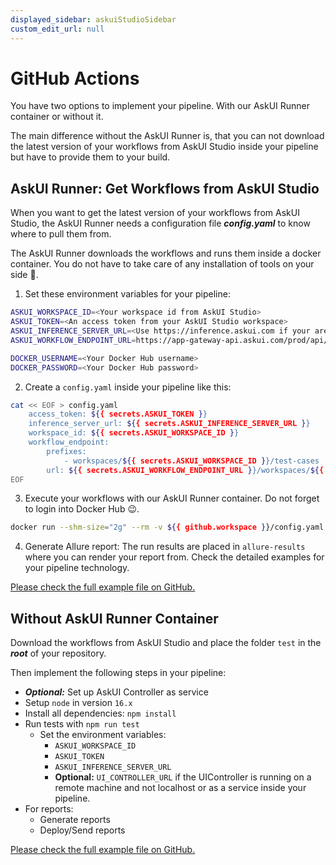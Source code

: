 ```yaml
---
displayed_sidebar: askuiStudioSidebar
custom_edit_url: null
---
```


# GitHub Actions
You have two options to implement your pipeline. With our AskUI Runner container or without it.

The main difference without the AskUI Runner is, that you can not download the latest version of your workflows from AskUI Studio inside your pipeline but have to provide them to your build.

## AskUI Runner: Get Workflows from AskUI Studio

When you want to get the latest version of your workflows from AskUI Studio, the AskUI Runner needs a configuration file ***config.yaml*** to know where to pull them from.

The AskUI Runner downloads the workflows and runs them inside a docker container. You do not have to take care of any installation of tools on your side 🥳.

1. Set these environment variables for your pipeline:

```bash
ASKUI_WORKSPACE_ID=<Your workspace id from AskUI Studio>
ASKUI_TOKEN=<An access token from your AskUI Studio workspace>
ASKUI_INFERENCE_SERVER_URL=<Use https://inference.askui.com if your are not on-premise>
ASKUI_WORKFLOW_ENDPOINT_URL=https://app-gateway-api.askui.com/prod/api/v1

DOCKER_USERNAME=<Your Docker Hub username>
DOCKER_PASSWORD=<Your Docker Hub password>
```

2. Create a `config.yaml` inside your pipeline like this:

```bash
cat << EOF > config.yaml
    access_token: ${{ secrets.ASKUI_TOKEN }}
    inference_server_url: ${{ secrets.ASKUI_INFERENCE_SERVER_URL }}
    workspace_id: ${{ secrets.ASKUI_WORKSPACE_ID }}
    workflow_endpoint:
        prefixes:
            - workspaces/${{ secrets.ASKUI_WORKSPACE_ID }}/test-cases
        url: ${{ secrets.ASKUI_WORKFLOW_ENDPOINT_URL }}/workspaces/${{ secrets.ASKUI_WORKSPACE_ID }}/objects            
EOF
```

3. Execute your workflows with our AskUI Runner container. Do not forget to login into Docker Hub 😉.

```bash
docker run --shm-size="2g" --rm -v ${{ github.workspace }}/config.yaml:/home/askui/config.yaml -v ${{ github.workspace }}/allure-results:/home/askui/test_project/allure-results askuigmbh/askui-runner:v0.13.1-github
```

4. Generate Allure report: The run results are placed in `allure-results` where you can render your report from. Check the detailed examples for your pipeline technology.

[Please check the full example file on GitHub.](https://github.com/askui/askui-ci/blob/main/.github/workflows/askui-run-with-studio.yml)

## Without AskUI Runner Container

Download the workflows from AskUI Studio and place the folder `test` in the ***root*** of your repository.

Then implement the following steps in your pipeline:

- ***Optional:*** Set up AskUI Controller as service
- Setup `node` in version `16.x`
- Install all dependencies: `npm install`
- Run tests with `npm run test`
  - Set the environment variables:
    - `ASKUI_WORKSPACE_ID`
    - `ASKUI_TOKEN`
    - `ASKUI_INFERENCE_SERVER_URL`
    - __Optional:__ `UI_CONTROLLER_URL` if the UIController is running on a remote machine and not localhost or as a service inside your pipeline.
- For reports:
  - Generate reports
  - Deploy/Send reports

[Please check the full example file on GitHub.](https://github.com/askui/askui-ci/blob/main/.github/workflows/askui-run-without-studio.yml)
